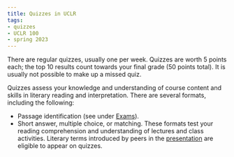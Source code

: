 ```yaml
---
title: Quizzes in UCLR
tags:
- quizzes
- UCLR 100
- spring 2023
---
```


There are regular quizzes, usually one per week.
Quizzes are worth 5 points each; the top 10 results count towards your final grade (50 points total).
It is usually not possible to make up a missed quiz.

Quizzes assess your knowledge and understanding of course content and skills in literary reading and interpretation.
There are several formats, including the following:

- Passage identification (see under [Exams](#exams)).
- Short answer, multiple choice, or matching.
  These formats test your reading comprehension and understanding of lectures and class activities.
  Literary terms introduced by peers in the [presentation](#class-presentation) are eligible to appear on quizzes.
